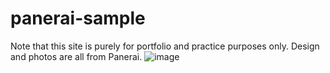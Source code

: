 # panerai-sample
Note that this site is purely for portfolio and practice purposes only. Design and photos are all from Panerai. 
![image](https://user-images.githubusercontent.com/50741638/145913774-bf7bc6d0-6f4b-4d15-96eb-9b7779065f14.png)
